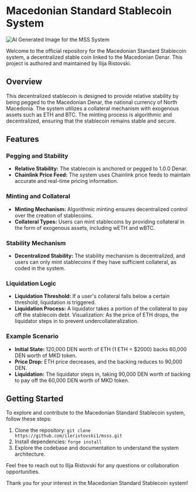 # Macedonian Standard Stablecoin System

![AI Generated Image for the MSS System](https://i.imgur.com/2u3B8cf.jpeg)

Welcome to the official repository for the Macedonian Standard Stablecoin system, a decentralized stable coin linked to the Macedonian Denar. This project is authored and maintained by Ilija Ristovski.

## Overview

This decentralized stablecoin is designed to provide relative stability by being pegged to the Macedonian Denar, the national currency of North Macedonia. The system utilizes a collateral mechanism with exogenous assets such as ETH and BTC. The minting process is algorithmic and decentralized, ensuring that the stablecoin remains stable and secure.

## Features

### Pegging and Stability

- **Relative Stability:** The stablecoin is anchored or pegged to 1.0.0 Denar.
- **Chainlink Price Feed:** The system uses Chainlink price feeds to maintain accurate and real-time pricing information.

### Minting and Collateral

- **Minting Mechanism:** Algorithmic minting ensures decentralized control over the creation of stablecoins.
- **Collateral Types:** Users can mint stablecoins by providing collateral in the form of exogenous assets, including wETH and wBTC.

### Stability Mechanism

- **Decentralized Stability:** The stability mechanism is decentralized, and users can only mint stablecoins if they have sufficient collateral, as coded in the system.

### Liquidation Logic

- **Liquidation Threshold:** If a user's collateral falls below a certain threshold, liquidation is triggered.
- **Liquidation Process:** A liquidator takes a portion of the collateral to pay off the stablecoin debt. Visualization: As the price of ETH drops, the liquidator steps in to prevent undercollateralization.

### Example Scenario

- **Initial State:** 120,000 DEN worth of ETH (1 ETH = $2000) backs 60,000 DEN worth of MKD token.
- **Price Drop:** ETH price decreases, and the backing reduces to 90,000 DEN.
- **Liquidation:** The liquidator steps in, taking 90,000 DEN worth of backing to pay off the 60,000 DEN worth of MKD token.

## Getting Started

To explore and contribute to the Macedonian Standard Stablecoin system, follow these steps:

1. Clone the repository: `git clone https://github.com/ileristovski1/msss.git`
2. Install dependencies: `forge install`
3. Explore the codebase and documentation to understand the system architecture.

Feel free to reach out to Ilija Ristovski for any questions or collaboration opportunities.

Thank you for your interest in the Macedonian Standard Stablecoin system!
